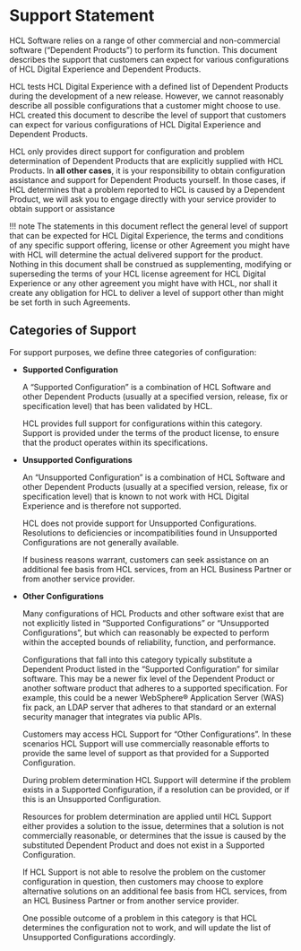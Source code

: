 # Support Statement

HCL Software relies on a range of other commercial and non-commercial software (“Dependent Products”) to perform its function. This document describes the support that customers can expect for various configurations of HCL Digital Experience and Dependent Products.

HCL tests HCL Digital Experience with a defined list of Dependent Products during the development of a new release. However, we cannot reasonably describe all possible configurations that a customer might choose to use. HCL created this document to describe the level of support that customers can expect for various configurations of HCL Digital Experience and Dependent Products.

HCL only provides direct support for configuration and problem determination of Dependent Products that are explicitly supplied with HCL Products. In **all other cases**, it is your responsibility to obtain configuration assistance and support for Dependent Products yourself. In those cases, if HCL determines that a problem reported to HCL is caused by a Dependent Product, we will ask you to engage directly with your service provider to obtain support or assistance

!!! note 
    The statements in this document reflect the general level of support that can be expected for HCL Digital Experience, the terms and conditions of any specific support offering, license or other Agreement you might have with HCL will determine the actual delivered support for the product. Nothing in this document shall be construed as supplementing, modifying or superseding the terms of your HCL license agreement for HCL Digital Experience or any other agreement you might have with HCL, nor shall it create any obligation for HCL to deliver a level of support other than might be set forth in such Agreements.

## Categories of Support

For support purposes, we define three categories of configuration:

-   **Supported Configuration**

    A “Supported Configuration” is a combination of HCL Software and other Dependent Products (usually at a specified version, release, fix or specification level) that has been validated by HCL.
    
    HCL provides full support for configurations within this category. Support is provided under the terms of the product license, to ensure that the product operates within its specifications.

-   **Unsupported Configurations**

    An “Unsupported Configuration” is a combination of HCL Software and other Dependent Products (usually at a specified version, release, fix or specification level) that is known to not work with HCL Digital Experience and is therefore not supported.
    
    HCL does not provide support for Unsupported Configurations. Resolutions to deficiencies or incompatibilities found in Unsupported Configurations are not generally available.
    
    If business reasons warrant, customers can seek assistance on an additional fee basis from HCL services, from an HCL Business Partner or from another service provider.

-   **Other Configurations**

    Many configurations of HCL Products and other software exist that are not explicitly listed in “Supported Configurations” or “Unsupported Configurations”, but which can reasonably be expected to perform within the accepted bounds of reliability, function, and performance.
    
    Configurations that fall into this category typically substitute a Dependent Product listed in the “Supported Configuration” for similar software. This may be a newer fix level of the Dependent Product or another software product that adheres to a supported specification. For example, this could be a newer WebSphere® Application Server (WAS) fix pack, an LDAP server that adheres to that standard or an external security manager that integrates via public APIs.

    Customers may access HCL Support for “Other Configurations”. In these scenarios HCL Support will use commercially reasonable efforts to provide the same level of support as that provided for a Supported Configuration.
        
    During problem determination HCL Support will determine if the problem exists in a Supported Configuration, if a resolution can be provided, or if this is an Unsupported Configuration.
        
    Resources for problem determination are applied until HCL Support either provides a solution to the issue, determines that a solution is not commercially reasonable, or determines that the issue is caused by the substituted Dependent Product and does not exist in a Supported Configuration.
        
    If HCL Support is not able to resolve the problem on the customer configuration in question, then customers may choose to explore alternative solutions on an additional fee basis from HCL services, from an HCL Business Partner or from another service provider.

    One possible outcome of a problem in this category is that HCL determines the configuration not to work, and will update the list of Unsupported Configurations accordingly.
